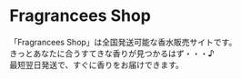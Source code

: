 # Fragrancees Shop

「Fragrancees Shop」は全国発送可能な香水販売サイトです。  
きっとあなたに合うすてきな香りが見つかるはず・・・♪  
最短翌日発送で、すぐに香りをお届けできます。
